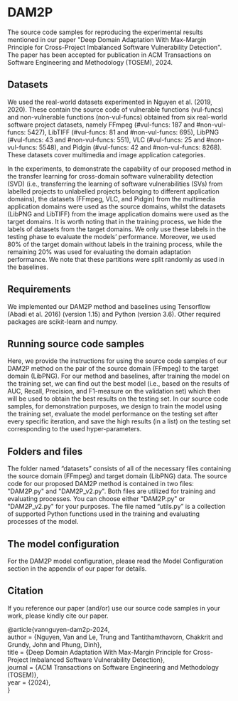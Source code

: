 # DAM2P

The source code samples for reproducing the experimental results mentioned in our paper "Deep Domain Adaptation With Max-Margin Principle for Cross-Project Imbalanced Software Vulnerability Detection". The paper has been accepted for publication in ACM Transactions on Software Engineering and Methodology (TOSEM), 2024.

## Datasets
We used the real-world datasets experimented in Nguyen et al. (2019, 2020). These contain the source code of vulnerable functions (vul-funcs) and non-vulnerable functions (non-vul-funcs) obtained from six real-world software project datasets, namely FFmpeg (#vul-funcs: 187 and #non-vul-funcs: 5427), LibTIFF (#vul-funcs: 81 and #non-vul-funcs: 695), LibPNG (#vul-funcs: 43 and #non-vul-funcs: 551), VLC (#vul-funcs: 25 and #non-vul-funcs: 5548), and Pidgin (#vul-funcs: 42 and #non-vul-funcs: 8268). These datasets cover multimedia and image application categories.

In the experiments, to demonstrate the capability of our proposed method in the transfer learning for cross-domain software vulnerability detection (SVD) (i.e., transferring the learning of software vulnerabilities (SVs) from labelled projects to unlabelled projects belonging to different application domains), the datasets (FFmpeg, VLC, and Pidgin) from the multimedia application domains were used as the source domains, whilst the datasets (LibPNG and LibTIFF) from the image application domains were used as the target domains. It is worth noting that in the training process, we hide the labels of datasets from the target domains. We only use these labels in the testing phase to evaluate the models’ performance. Moreover, we used 80% of the target domain
without labels in the training process, while the remaining 20% was used for evaluating the domain adaptation performance. We note that these partitions were split randomly as used in the baselines.

## Requirements 

We implemented our DAM2P method and baselines using Tensorflow (Abadi et al. 2016) (version 1.15) and Python (version 3.6). Other required packages are scikit-learn and numpy.

## Running source code samples

Here, we provide the instructions for using the source code samples of our DAM2P method on the pair of the source domain (FFmpeg) to the target domain (LibPNG). For our method and baselines, after training the model on the training set, we can find out the best model (i.e., based on the results of AUC, Recall, Precision, and F1-measure on the validation set) which then will be used to obtain the best results on the testing set. In our source code samples, for demonstration purposes, we design to train the model using the training set, evaluate the model performance on the testing set after every specific iteration, and save the high results (in a list) on the testing set corresponding to the used hyper-parameters.

## Folders and files

The folder named “datasets” consists of all of the necessary files containing the source domain (FFmpeg) and target domain (LibPNG) data.  The source code for our proposed DAM2P method is contained in two files: "DAM2P.py" and "DAM2P_v2.py". Both files are utilized for training and evaluating processes. You can choose either "DAM2P.py" or "DAM2P_v2.py" for your purposes. The file named “utils.py” is a collection of supported Python functions used in the training and evaluating processes of the model.

## The model configuration 

For the DAM2P model configuration, please read the Model Configuration section in the appendix of our paper for details.

## Citation

If you reference our paper (and/or) use our source code samples in your work, please kindly cite our paper.

@article{vannguyen-dam2p-2024,<br/>
  author = {Nguyen, Van and Le, Trung and Tantithamthavorn, Chakkrit and Grundy, John and Phung, Dinh},<br/>
  title = {Deep Domain Adaptation With Max-Margin Principle for Cross-Project Imbalanced Software Vulnerability Detection},<br/>
  journal = {ACM Transactions on Software Engineering and Methodology (TOSEM)},<br/>
  year = {2024},<br/>
}
